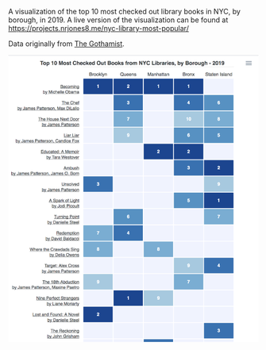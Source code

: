 A visualization of the top 10 most checked out library books in NYC, by borough, in 2019. A live version of the visualization can be found at https://projects.nrjones8.me/nyc-library-most-popular/

Data originally from <a href="https://gothamist.com/arts-entertainment/here-are-most-popular-nyc-library-books-2019-borough)" target="_blank">The Gothamist</a>.

![Screenshot of most checked out books, NYC 2019](https://raw.githubusercontent.com/nrjones8/nyc-library-books-2019/master/nyc_most_checked_out_books_2019.png "Screenshot")